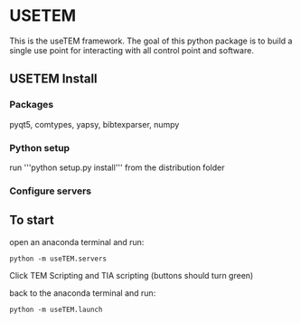 # USETEM

This is the useTEM framework.  The goal of this python package is to build a single use point for interacting with all control point and software.  


## USETEM Install

### Packages

pyqt5, comtypes, yapsy, bibtexparser, numpy


### Python setup

run '''python setup.py install''' from the distribution folder

### Configure servers


## To start

open an anaconda terminal and run:

	python -m useTEM.servers

Click TEM Scripting and TIA scripting (buttons should turn green)

back to the anaconda terminal and run:

	python -m useTEM.launch

